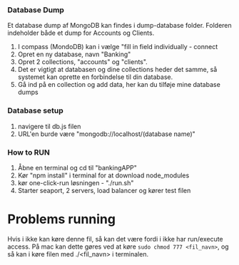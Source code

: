 ### Database Dump

Et database dump af MongoDB kan findes i dump-database folder.
Folderen indeholder både et dump for Accounts og Clients.

1. I compass (MondoDB) kan i vælge "fill in field individually - connect
2. Opret en ny database, navn "Banking"
3. Opret 2 collections, "accounts" og "clients".
4. Det er vigtigt at databasen og dine collections heder det samme, så systemet kan oprette en forbindelse til din database.
5. Gå ind på en collection og add data, her kan du tilføje mine database dumps

### Database setup

1. navigere til db.js filen
2. URL'en burde være "mongodb://localhost/(database name)"

### How to RUN

1. Åbne en terminal og cd til "bankingAPP"
2. Kør "npm install" i terminal for at download node_modules
3. kør one-click-run løsningen - "./run.sh"
4. Starter seaport, 2 servers, load balancer og kører test filen

# Problems running

Hvis i ikke kan køre denne fil, så kan det være fordi i ikke har run/execute access.
På mac kan dette gøres ved at køre `sudo chmod 777 <fil_navn>`, og så kan i køre filen med ./<fil_navn> i terminalen.
